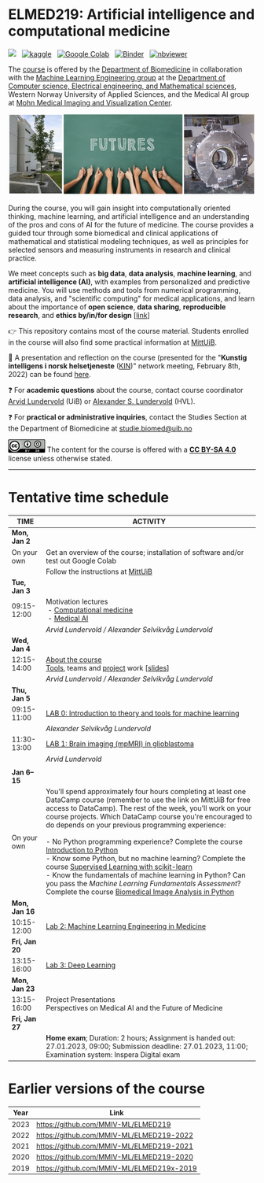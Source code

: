 # ELMED219: Artificial intelligence and computational medicine

<p>

[<img src="https://deepnote.com/buttons/launch-in-deepnote-small.svg">](https://deepnote.com/launch?url=https%3A%2F%2Fgithub.com%2Fmmiv-ml%2FELMED219) &nbsp; [![kaggle](https://camo.githubusercontent.com/a08ca511178e691ace596a95d334f73cf4ce06e83a5c4a5169b8bb68cac27bef/68747470733a2f2f6b6167676c652e636f6d2f7374617469632f696d616765732f6f70656e2d696e2d6b6167676c652e737667)](https://www.kaggle.com/alexanderlundervold/code) &nbsp;  [![Google Colab](https://colab.research.google.com/assets/colab-badge.svg)](https://colab.research.google.com/github/MMIV-ML/ELMED219/blob/main/) &nbsp; [![Binder](https://mybinder.org/badge_logo.svg)](https://mybinder.org/v2/gh/MMIV-ML/ELMED219/HEAD) &nbsp; [![nbviewer](https://raw.githubusercontent.com/jupyter/design/master/logos/Badges/nbviewer_badge.svg)](https://nbviewer.org/github/MMIV-ML/ELMED219/tree/main/)
</p>

The [course](https://www.uib.no/en/course/ELMED219) is offered by the [Department of Biomedicine](https://www.uib.no/biomedisin) in collaboration with the [Machine Learning Engineering group](https://github.com/HVL-ML) at the [Department of Computer science, Electrical engineering, and Mathematical sciences](https://www.hvl.no/en/about/management/faculty-of-engineering-and-science/department-of-computer-science-electrical-engineering-and-mathematical-sciences-ny-side), Western Norway University of Applied Sciences, and the Medical AI group at [Mohn Medical Imaging and Visualization Center](https://mmiv.no/).

<img src="./assets/elmed219_logo.png" width="700"> <br>


During the course, you will gain insight into computationally oriented thinking, machine learning, and artificial intelligence and an understanding of the pros and cons of AI for the future of medicine. The course provides a guided tour through some biomedical and clinical applications of mathematical and statistical modeling techniques, as well as principles for selected sensors and measuring instruments in research and clinical practice.


We meet concepts such as **big data**, **data analysis**, **machine learning**, and **artificial intelligence (AI)**, with examples from personalized and predictive medicine. You will use methods and tools from numerical programming, data analysis, and "scientific computing" for medical applications, and learn about the importance of **open science**, **data sharing**, **reproducible research**, and **ethics by/in/for design** [[link](https://ec.europa.eu/info/funding-tenders/opportunities/docs/2021-2027/horizon/guidance/ethics-by-design-and-ethics-of-use-approaches-for-artificial-intelligence_he_en.pdf)]

:point_right: This repository contains most of the course material. Students enrolled in the course will also find some practical information at [MittUiB](https://mitt.uib.no/courses/33274).

:eyes: A presentation and reflection on the course (presented for the "**Kunstig intelligens i norsk helsetjeneste** ([KIN](https://ehealthresearch.no/kin))" network meeting, February 8th, 2022) can be found [here](https://docs.google.com/presentation/d/e/2PACX-1vQ2goLSZsIjeCQrjUnA4lfnXe2wgsgDpUXWe8be4K_pTqo4OD9qELxDlJyKknYVdCjJ34-Q4gcu-yYx/pub?start=false&loop=false&delayms=3000).

:question: For **academic questions** about the course, contact course coordinator [Arvid Lundervold](https://www.uib.no/en/persons/Arvid.Lundervold) (UiB) or [Alexander S. Lundervold](https://www.hvl.no/en/employee/?user=Alexander.Selvikvag.Lundervold) (HVL).

:question: For **practical or administrative inquiries**, contact the Studies Section at the Department of Biomedicine at studie.biomed@uib.no


<img src="./assets/cc_by_sa.png" width="75"> The content for the course is offered with a <b><a href="http://creativecommons.org/licenses/by-sa/4.0">CC BY-SA 4.0</a></b> license unless otherwise stated.

--------

# Tentative time schedule


| **TIME**                    | ACTIVITY                                                                                |
| --------------------------- | -------------------------------------------------------------------------------------------------------------------------------------------------------------------------------- |
| **Mon, Jan 2** |                                                                                               |
| On your own                 | Get an overview of the course; installation of software and/or test out Google Colab                                                                                                                                                                                                                                                                       |
|                             | Follow the instructions at [MittUiB](https://mitt.uib.no/courses/40381)                                                                                                                                                                                                                                                                  |
| **Tue, Jan 3**          |                                                                                                                                                                                        |
| 09:15-12:00             | Motivation lectures<br>&nbsp;- [Computational medicine](https://docs.google.com/presentation/d/e/2PACX-1vTv4m61mE_mq4_L3v1Yzijww1axoZI7Jt5zUizug8pT3l5IY8CQ_82Al921P_HJLeXCBJJVeWl4bhvN/pub?start=false&loop=false&delayms=3000) <br>&nbsp;- [Medical AI](https://www.dropbox.com/s/7ciwh1bxh5wyat4/ELMED219%20-%202023%20-Medical%20AI.pdf?dl=1)     |
|                             | *Arvid Lundervold / Alexander Selvikvåg Lundervold*   |                                                                                                                                                                                                                                                                                                                          |
| **Wed, Jan 4**          |                                                                                                                                                                                                                                                                             |
| 12:15-14:00                 | [About the course](https://docs.google.com/presentation/d/e/2PACX-1vQw1fDrmcShI23APEa5NiKtn16EWZ6tpXkVa0zpGFGJHu-MYaQNaQNqMuSFL9DrFpQnSss18S0CRuMM/pub?start=false&loop=false&delayms=3000) <br> [Tools](https://docs.google.com/presentation/d/e/2PACX-1vT6YPo66JlzgjQRzO1aczEHWnZZ4OOnKTqi2BqdwY2FlPkh9JAmimFAXvWcKuN1gdqGkda7WM5yYcvC/pub?start=false&loop=false&delayms=3000), teams and [project](./Project/) work  [[slides](https://docs.google.com/presentation/d/e/2PACX-1vQXXkoTNfbRX4yYOdi5gm1-It7hKfq2mtlmsjsoCYicXhvMN1OB_FhjQM_uHdr-Ugg_tkFrfbMx0hjq/pub?start=false&loop=false&delayms=3000)]                                                                                                           |
|                             | *Arvid Lundervold / Alexander Selvikvåg Lundervold*                                                                                                                                                                                                                                                                                                       |
| **Thu, Jan 5**          |                                                                                                                                                                                                                                                                                                                                                   |
| 09:15-11:00                 | [LAB 0: Introduction to theory and tools for machine learning](./Lab0-ML/)                                                                                                                                                                                                                                                                                                  |
|                             | *Alexander Selvikvåg Lundervold*                                                                                                                               |
| 11:30-13:00                 |  [LAB 1: Brain imaging (mpMRI) in glioblastoma](./Lab1-mpMRI-glioblastoma/)                                                                                                                                                                                                                                                                                       |
|                             |   *Arvid Lundervold*                                                                                                                                                                        |
|                             |                                                                                                                                                                             |
| **Jan 6&ndash;15**  |                                                                                                                                                                              |
| On your own                 | You'll spend approximately four hours completing at least one DataCamp course (remember to use the link on MittUiB for free access to DataCamp). The rest of the week, you'll work on your course projects. Which DataCamp course you're encouraged to do depends on your previous programming experience:<br><br>- No Python programming experience? Complete the course [Introduction to Python](https://learn.datacamp.com/courses/intro-to-python-for-data-science)<br>- Know some Python, but no machine learning? Complete the course [Supervised Learning with scikit-learn](https://learn.datacamp.com/courses/supervised-learning-with-scikit-learn)<br>- Know the fundamentals of machine learning in Python? Can you pass the *Machine Learning Fundamentals Assessment*? Complete the course [Biomedical Image Analysis in Python](https://learn.datacamp.com/courses/biomedical-image-analysis-in-python) |                                                                                                                       
| **Mon, Jan 16**         |                                                                                                                                                                                                                                                                |
| 10:15-12:00                 | [Lab 2: Machine Learning Engineering in Medicine](./Lab2-MedML/)                                                                                                                                                                                                                                                                 |
| **Fri, Jan 20**         |                                                                            
| 13:15-16:00                 | [Lab 3: Deep Learning](./Lab3-DL/) |
| **Mon, Jan 23**         |                                                                                                                                                                                                                                                                      |
| 13:15-16:00                 | Project Presentations <br> Perspectives on Medical AI and the Future of Medicine|                                                                                  |
|**Fri, Jan 27** | 
||**Home exam**; Duration: 2 hours;  Assignment is handed out: 27.01.2023, 09:00; Submission deadline: 27.01.2023, 11:00; Examination system: Inspera Digital exam


# Earlier versions of the course

| **Year**                    | Link                                                                                |
| --------------------------- |  -- | 
|2023 |https://github.com/MMIV-ML/ELMED219 |
|2022 |https://github.com/MMIV-ML/ELMED219-2022 |
|2021 |https://github.com/MMIV-ML/ELMED219-2021 |
|2020 |https://github.com/MMIV-ML/ELMED219-2020 |
|2019 |https://github.com/MMIV-ML/ELMED219x-2019 |
